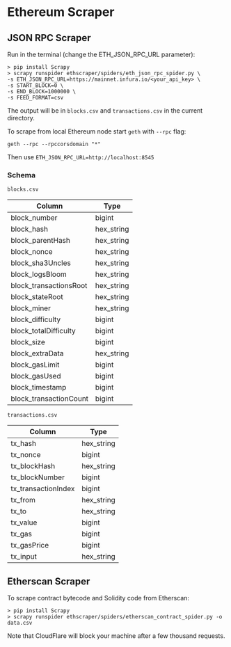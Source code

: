 # Ethereum Scraper

## JSON RPC Scraper
 
Run in the terminal (change the ETH_JSON_RPC_URL parameter):

```
> pip install Scrapy
> scrapy runspider ethscraper/spiders/eth_json_rpc_spider.py \
-s ETH_JSON_RPC_URL=https://mainnet.infura.io/<your_api_key> \
-s START_BLOCK=0 \
-s END_BLOCK=1000000 \
-s FEED_FORMAT=csv
```

The output will be in `blocks.csv` and `transactions.csv` in the current directory.

To scrape from local Ethereum node start `geth` with `--rpc` flag:

```
geth --rpc --rpccorsdomain "*"
```

Then use `ETH_JSON_RPC_URL=http://localhost:8545`

### Schema

`blocks.csv`

Column                 | Type               |
-----------------------|---------------------
block_number           | bigint             |
block_hash             | hex_string         |
block_parentHash       | hex_string         |
block_nonce            | hex_string         |
block_sha3Uncles       | hex_string         |
block_logsBloom        | hex_string         |
block_transactionsRoot | hex_string         |
block_stateRoot        | hex_string         |
block_miner            | hex_string         |
block_difficulty       | bigint             |
block_totalDifficulty  | bigint             |
block_size             | bigint             |
block_extraData        | hex_string         |
block_gasLimit         | bigint             |
block_gasUsed          | bigint             |
block_timestamp        | bigint             |
block_transactionCount | bigint             |

`transactions.csv`

Column              |    Type     |
--------------------|--------------
tx_hash             | hex_string  |
tx_nonce            | bigint      |
tx_blockHash        | hex_string  |
tx_blockNumber      | bigint      |
tx_transactionIndex | bigint      |
tx_from             | hex_string  |
tx_to               | hex_string  |
tx_value            | bigint      |
tx_gas              | bigint      |
tx_gasPrice         | bigint      |
tx_input            | hex_string  |


## Etherscan Scraper

To scrape contract bytecode and Solidity code from Etherscan:

```
> pip install Scrapy
> scrapy runspider ethscraper/spiders/etherscan_contract_spider.py -o data.csv
```

Note that CloudFlare will block your machine after a few thousand requests.